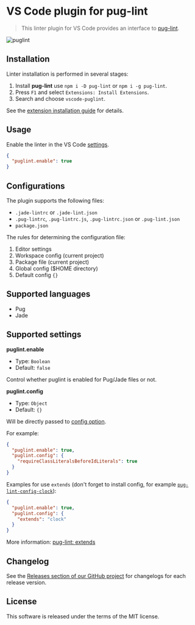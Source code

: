 # VS Code plugin for pug-lint

> This linter plugin for VS Code provides an interface to [pug-lint](https://github.com/pugjs/pug-lint).

![puglint](https://cloud.githubusercontent.com/assets/7034281/14941231/f0b87bd8-0f9c-11e6-844e-565de4f560f4.png)

## Installation

Linter installation is performed in several stages:

  1. Install **pug-lint** use `npm i -D pug-lint` or `npm i -g pug-lint`.
  2. Press `F1` and select `Extensions: Install Extensions`.
  3. Search and choose `vscode-puglint`.

See the [extension installation guide](https://code.visualstudio.com/docs/editor/extension-gallery) for details.

## Usage

Enable the linter in the VS Code [settings](https://code.visualstudio.com/docs/customization/userandworkspace).

```json
{
  "puglint.enable": true
}
```

## Configurations

The plugin supports the following files:

  * `.jade-lintrc` or `.jade-lint.json`
  * `.pug-lintrc`, `.pug-lintrc.js`, `.pug-lintrc.json` or `.pug-lint.json`
  * `package.json`

The rules for determining the configuration file:

  1. Editor settings
  2. Workspace config (current project)
  3. Package file (current project)
  4. Global config ($HOME directory)
  5. Default config `{}`

## Supported languages

  * Pug
  * Jade

## Supported settings

**puglint.enable**

  * Type: `Boolean`
  * Default: `false`

Control whether puglint is enabled for Pug/Jade files or not.

**puglint.config**

  * Type: `Object`
  * Default: `{}`

Will be directly passed to [config option](https://github.com/pugjs/pug-lint/blob/master/docs/rules.md).

For example:

```json
{
  "puglint.enable": true,
  "puglint.config": {
    "requireClassLiteralsBeforeIdLiterals": true
  }
}
```

Examples for use `extends` (don't forget to install config, for example [`pug-lint-config-clock`](https://github.com/clocklimited/pug-lint-config-clock)):

```json
{
  "puglint.enable": true,
  "puglint.config": {
    "extends": "clock"
  }
}
```

More information: [pug-lint: extends](https://github.com/pugjs/pug-lint#extends)

## Changelog

See the [Releases section of our GitHub project](https://github.com/mrmlnc/vscode-puglint/releases) for changelogs for each release version.

## License

This software is released under the terms of the MIT license.

